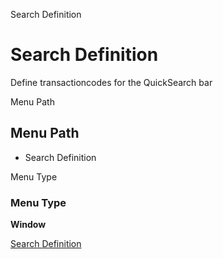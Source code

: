 
Search Definition
# Search Definition


Define transactioncodes for the QuickSearch bar

Menu Path
## Menu Path



- Search Definition

Menu Type
### Menu Type

**Window**


[Search Definition](../../functional-guide/window/window-search-definition.md)